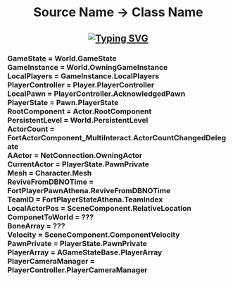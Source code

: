 <h1 align="center">
Source Name -> Class Name

  
  <h2 align="center">
    
[![Typing SVG](https://readme-typing-svg.herokuapp.com?duration=3000&center=true&width=450&lines=FortniteClient-Win64-Shipping.exe;IRP_MJ_FLUSH_BUFFERS;GetIndexByFName;POV:+Your+Using+PEAuth.sys;soarcheats.xyz)](https://git.io/typing-svg)
    

   <h3 align="left">
GameState            =          World.GameState <br />
GameInstance         =          World.OwningGameInstance <br />
LocalPlayers         =          GameInstance.LocalPlayers <br />
PlayerController     =          Player.PlayerController <br />
LocalPawn            =          PlayerController.AcknowledgedPawn <br />
PlayerState          =          Pawn.PlayerState <br />
RootComponent        =          Actor.RootComponent <br />
PersistentLevel      =          World.PersistentLevel <br />
ActorCount           =          FortActorComponent_MultiInteract.ActorCountChangedDelegate <br />
AActor               =          NetConnection.OwningActor <br />
CurrentActor         =          PlayerState.PawnPrivate <br />
Mesh                 =          Character.Mesh <br />
ReviveFromDBNOTime   =          FortPlayerPawnAthena.ReviveFromDBNOTime <br />
TeamID               =          FortPlayerStateAthena.TeamIndex  <br />
LocalActorPos        =          SceneComponent.RelativeLocation <br />
ComponetToWorld      =          ??? <br />
BoneArray            =          ???   <br />
Velocity             =          SceneComponent.ComponentVelocity <br />
PawnPrivate          =          PlayerState.PawnPrivate <br />
PlayerArray          =          AGameStateBase.PlayerArray <br />
PlayerCameraManager  =          PlayerController.PlayerCameraManager <br />
    
    
    
    
    
    
    
